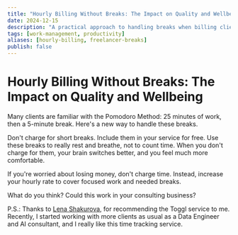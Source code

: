 ```yaml
---
title: "Hourly Billing Without Breaks: The Impact on Quality and Wellbeing"
date: 2024-12-15
description: "A practical approach to handling breaks when billing clients hourly. Why not charging for short breaks improves quality, wellbeing, and client relationships."
tags: [work-management, productivity]
aliases: [hourly-billing, freelancer-breaks]
publish: false
---
```


# Hourly Billing Without Breaks: The Impact on Quality and Wellbeing

Many clients are familiar with the Pomodoro Method: 25 minutes of work, then a 5-minute break. Here's a new way to handle these breaks.

Don't charge for short breaks. Include them in your service for free. Use these breaks to really rest and breathe, not to count time. When you don't charge for them, your brain switches better, and you feel much more comfortable.

If you're worried about losing money, don't charge time. Instead, increase your hourly rate to cover focused work and needed breaks.

What do you think? Could this work in your consulting business?

P.S.: Thanks to [Lena Shakurova](https://www.linkedin.com/in/lena-shakurova/), for recommending the Toggl service to me. Recently, I started working with more clients as usual as a Data Engineer and AI consultant, and I really like this time tracking service.
